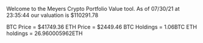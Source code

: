 Welcome to the Meyers Crypto Portfolio Value tool. 
As of 07/30/21 at 23:35:44 our valuation is $110291.78 

BTC Price = $41749.36
 ETH Price = $2449.46
BTC Holdings = 1.06BTC
 ETH holdings = 26.960005962ETH 
